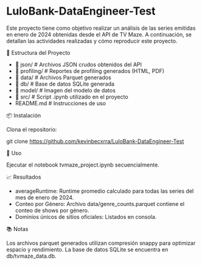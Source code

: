 # LuloBank-DataEngineer-Test
Este proyecto tiene como objetivo realizar un análisis de las series emitidas en enero de 2024 obtenidas desde el API de TV Maze. A continuación, se detallan las actividades realizadas y cómo reproducir este proyecto.

🚀 Estructura del Proyecto

- 📂 json/           # Archivos JSON crudos obtenidos del API
- 📂 profiling/      # Reportes de profiling generados (HTML, PDF)
- 📂 data/           # Archivos Parquet generados
- 📂 db/             # Base de datos SQLite generada
- 📂 model/          # Imagen del modelo de datos
- 📂 src/            # Script .ipynb utilizado en el proyecto
- README.md          # Instrucciones de uso

📦 Instalación

Clona el repositorio:

   git clone https://github.com/kevinbecxrra/LuloBank-DataEngineer-Test

🔨 Uso

Ejecutar el notebook tvmaze_project.ipynb secuencialmente.

📈 Resultados

* averageRuntime: Runtime promedio calculado para todas las series del mes de enero de 2024.
* Conteo por Género: Archivo data/genre_counts.parquet contiene el conteo de shows por género.
* Dominios únicos de sitios oficiales: Listados en consola.

📚 Notas

Los archivos parquet generados utilizan compresión snappy para optimizar espacio y rendimiento.
La base de datos SQLite se encuentra en db/tvmaze_data.db.
